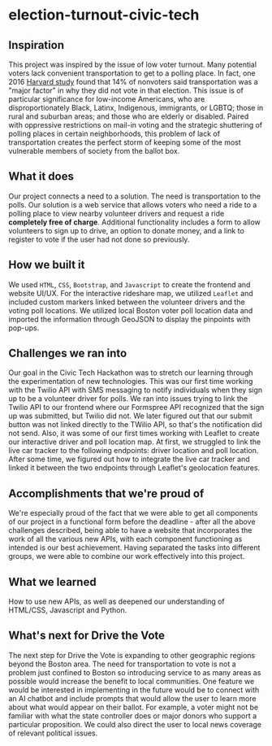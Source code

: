 # election-turnout-civic-tech

## Inspiration
This project was inspired by the issue of low voter turnout. Many potential voters lack convenient transportation to get to a polling place. In fact, one 2016 [Harvard study](https://dataverse.harvard.edu/file.xhtml?persistentId=doi%3A10.7910%2FDVN%2FY38VIQ%2F2NJDL9&version=1.0) found that 14% of nonvoters said transportation was a "major factor" in why they did not vote in that election. This issue is of particular significance for low-income Americans, who are disproportionately Black, Latinx, Indigenous, immigrants, or LGBTQ; those in rural and suburban areas; and those who are elderly or disabled. Paired with oppressive restrictions on mail-in voting and the strategic shuttering of polling places in certain neighborhoods, this problem of lack of transportation creates the perfect storm of keeping some of the most vulnerable members of society from the ballot box.

## What it does
Our project connects a need to a solution. The need is transportation to the polls. Our solution is a web service that allows voters who need a ride to a polling place to view nearby volunteer drivers and request a ride **completely free of charge**. Additional functionality includes a form to allow volunteers to sign up to drive, an option to donate money, and a link to register to vote if the user had not done so previously.

## How we built it
We used `HTML`, `CSS`, `Bootstrap`, and `Javascript` to create the frontend and website UI/UX. For the interactive rideshare map, we utilized `Leaflet` and included custom markers linked between the volunteer drivers and the voting poll locations. We utilized local Boston voter poll location data and imported the information through GeoJSON to display the pinpoints with pop-ups. 

## Challenges we ran into
Our goal in the Civic Tech Hackathon was to stretch our learning through the experimentation of new technologies. This was our first time working with the Twilio API with SMS messaging to notify individuals when they sign up to be a volunteer driver for polls. We ran into issues trying to link the Twilio API to our frontend where our Formspree API recognized that the sign up was submitted, but Twilio did not. We later figured out that our submit button was not linked directly to the TWilio API, so that's the notification did not send. Also, it was some of our first times working with Leaflet to create our interactive driver and poll location map. At first, we struggled to link the live car tracker to the following endpoints: driver location and poll location. After some time, we figured out how to integrate the live car tracker and linked it between the two endpoints through Leaflet's geolocation features.


## Accomplishments that we're proud of

We're especially proud of the fact that we were able to get all components of our project in a functional form before the deadline - after all the above challenges described, being able to have a website that incorporates the work of all the various new APIs, with each component functioning as intended is our best achievement. Having separated the tasks into different groups, we were able to combine our work effectively into this project.

## What we learned

How to use new APIs, as well as deepened our understanding of HTML/CSS, Javascript and Python.

## What's next for Drive the Vote
The next step for Drive the Vote is expanding to other geographic regions beyond the Boston area. The need for transportation to vote is not a problem just confined to Boston so introducing service to as many areas as possible would increase the benefit to local communities. One feature we would be interested in implementing in the future would be to connect with an AI chatbot and include prompts that would allow the user to learn more about what would appear on their ballot. For example, a voter might not be familiar with what the state controller does or major donors who support a particular proposition. We could also direct the user to local news coverage of relevant political issues.
